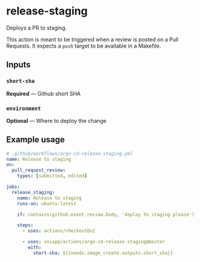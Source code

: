 # release-staging

Deploys a PR to staging.

This action is meant to be triggered when a review is posted on a Pull Requests.
It expects a `push` target to be available in a Makefile.

## Inputs

### `short-sha`

**Required** — Github short SHA

### `environment`

**Optional** — Where to deploy the change

## Example usage

```yaml
# .github/workflows/argo-cd-release-staging.yml
name: Release to staging
on:
  pull_request_review:
    types: [submitted, edited]

jobs:
  release_staging:
    name: Release to staging
    runs-on: ubuntu-latest

    if: contains(github.event.review.body, 'deploy to staging please')

    steps:
      - uses: actions/checkout@v2

      - uses: voiapp/actions/argo-cd-release-staging@master
        with:
          short-sha: ${{needs.image_create.outputs.short_sha}}
```
